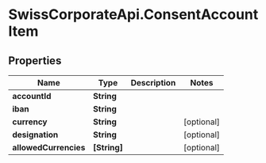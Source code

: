 # SwissCorporateApi.ConsentAccountItem

## Properties
Name | Type | Description | Notes
------------ | ------------- | ------------- | -------------
**accountId** | **String** |  | 
**iban** | **String** |  | 
**currency** | **String** |  | [optional] 
**designation** | **String** |  | [optional] 
**allowedCurrencies** | **[String]** |  | [optional] 


